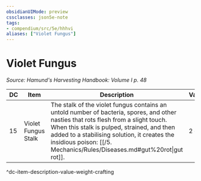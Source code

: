 ```yaml
---
obsidianUIMode: preview
cssclasses: json5e-note
tags:
- compendium/src/5e/hhhvi
aliases: ["Violet Fungus"]
---
```

# Violet Fungus
*Source: Hamund's Harvesting Handbook: Volume I p. 48* 

| DC | Item | Description | Value | Weight | Crafting |
|----|------|-------------|-------|--------|----------|
| 15 | Violet Fungus Stalk | The stalk of the violet fungus contains an untold number of bacteria, spores, and other nasties that rots flesh from a slight touch. When this stalk is pulped, strained, and then added to a stabilising solution, it creates the insidious poison: [[/5. Mechanics/Rules/Diseases.md#gut%20rot\|gut rot]]. | 2 gp | 2 lb | [[5. Mechanics/Items/Gut Rot.md\|Gut Rot]] |
^dc-item-description-value-weight-crafting